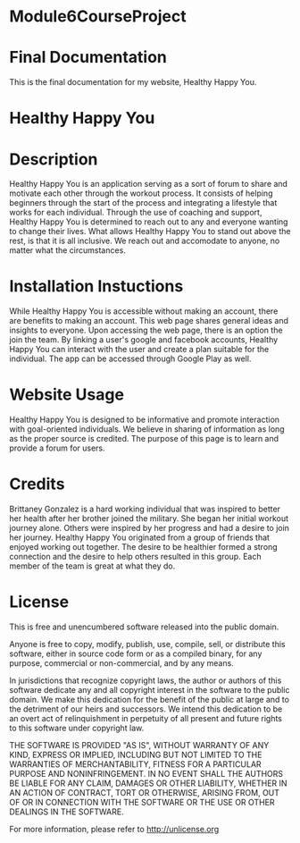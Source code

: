 # Module6CourseProject
# Final Documentation
This is the final documentation for my website, Healthy Happy You.
# Healthy Happy You
# Description
Healthy Happy You is an application serving as a sort of forum to share and motivate each other through the workout process. It consists of helping beginners through the start of the process and integrating a lifestyle that works for each individual. Through the use of coaching and support, Healthy Happy You is determined to reach out to any and everyone wanting to change their lives. What allows Healthy Happy You to stand out above the rest, is that it is all inclusive. We reach out and accomodate to anyone, no matter what the circumstances.
# Installation Instuctions
While Healthy Happy You is accessible without making an account, there are benefits to making an account. This web page shares general ideas and insights to everyone. Upon accessing the web page, there is an option the join the team. By linking a user's google and facebook accounts, Healthy Happy You can interact with the user and create a plan suitable for the individual. The app can be accessed through Google Play as well.
# Website Usage
Healthy Happy You is designed to be informative and promote interaction with goal-oriented individuals. We believe in sharing of information as long as the proper source is credited. The purpose of this page is to learn and provide a forum for users.
# Credits
Brittaney Gonzalez is a hard working individual that was inspired to better her health after her brother joined the military. She began her initial workout journey alone. Others were inspired by her progress and had a desire to join her journey. Healthy Happy You originated from a group of friends that enjoyed working out together. The desire to be healthier formed a strong connection and the desire to help others resulted in this group. Each member of the team is great at what they do.
# License
This is free and unencumbered software released into the public domain.

Anyone is free to copy, modify, publish, use, compile, sell, or
distribute this software, either in source code form or as a compiled
binary, for any purpose, commercial or non-commercial, and by any
means.

In jurisdictions that recognize copyright laws, the author or authors
of this software dedicate any and all copyright interest in the
software to the public domain. We make this dedication for the benefit
of the public at large and to the detriment of our heirs and
successors. We intend this dedication to be an overt act of
relinquishment in perpetuity of all present and future rights to this
software under copyright law.

THE SOFTWARE IS PROVIDED "AS IS", WITHOUT WARRANTY OF ANY KIND,
EXPRESS OR IMPLIED, INCLUDING BUT NOT LIMITED TO THE WARRANTIES OF
MERCHANTABILITY, FITNESS FOR A PARTICULAR PURPOSE AND NONINFRINGEMENT.
IN NO EVENT SHALL THE AUTHORS BE LIABLE FOR ANY CLAIM, DAMAGES OR
OTHER LIABILITY, WHETHER IN AN ACTION OF CONTRACT, TORT OR OTHERWISE,
ARISING FROM, OUT OF OR IN CONNECTION WITH THE SOFTWARE OR THE USE OR
OTHER DEALINGS IN THE SOFTWARE.

For more information, please refer to <http://unlicense.org>
